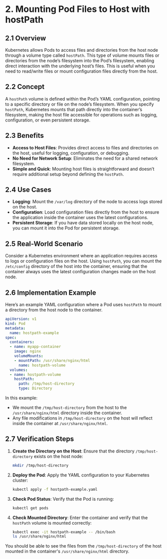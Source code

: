 # 2. Mounting Pod Files to Host with hostPath

## 2.1 Overview
Kubernetes allows Pods to access files and directories from the host node through a volume type called `hostPath`. This type of volume mounts files or directories from the node’s filesystem into the Pod’s filesystem, enabling direct interaction with the underlying host’s files. This is useful when you need to read/write files or mount configuration files directly from the host.

## 2.2 Concept
A `hostPath` volume is defined within the Pod’s YAML configuration, pointing to a specific directory or file on the node’s filesystem. When you specify `hostPath`, Kubernetes mounts that path directly into the container’s filesystem, making the host file accessible for operations such as logging, configuration, or even persistent storage.

## 2.3 Benefits
- **Access to Host Files**: Provides direct access to files and directories on the host, useful for logging, configuration, or debugging.
- **No Need for Network Setup**: Eliminates the need for a shared network filesystem.
- **Simple and Quick**: Mounting host files is straightforward and doesn’t require additional setup beyond defining the `hostPath`.

## 2.4 Use Cases
- **Logging**: Mount the `/var/log` directory of the node to access logs stored on the host.
- **Configuration**: Load configuration files directly from the host to ensure the application inside the container uses the latest configurations.
- **Persistent Storage**: If you have data stored locally on the host node, you can mount it into the Pod for persistent storage.

## 2.5 Real-World Scenario
Consider a Kubernetes environment where an application requires access to logs or configuration files on the host. Using `hostPath`, you can mount the `/etc/config` directory of the host into the container, ensuring that the container always uses the latest configuration changes made on the host node.

## 2.6 Implementation Example

Here’s an example YAML configuration where a Pod uses `hostPath` to mount a directory from the host node to the container.

```yaml
apiVersion: v1
kind: Pod
metadata:
  name: hostpath-example
spec:
  containers:
  - name: myapp-container
    image: nginx
    volumeMounts:
    - mountPath: /usr/share/nginx/html
      name: hostpath-volume
  volumes:
  - name: hostpath-volume
    hostPath:
      path: /tmp/host-directory
      type: Directory
```

In this example:
- We mount the `/tmp/host-directory` from the host to the `/usr/share/nginx/html` directory inside the container.
- Any file modifications in `/tmp/host-directory` on the host will reflect inside the container at `/usr/share/nginx/html`.

## 2.7 Verification Steps

1. **Create the Directory on the Host**:
   Ensure that the directory `/tmp/host-directory` exists on the host node:
   ```bash
   mkdir /tmp/host-directory
   ```

2. **Deploy the Pod**:
   Apply the YAML configuration to your Kubernetes cluster:
   ```bash
   kubectl apply -f hostpath-example.yaml
   ```

3. **Check Pod Status**:
   Verify that the Pod is running:
   ```bash
   kubectl get pods
   ```

4. **Check Mounted Directory**:
   Enter the container and verify that the `hostPath` volume is mounted correctly:
   ```bash
   kubectl exec -it hostpath-example -- /bin/bash
   ls /usr/share/nginx/html
   ```

You should be able to see the files from the `/tmp/host-directory` of the host mounted in the container's `/usr/share/nginx/html` directory.
